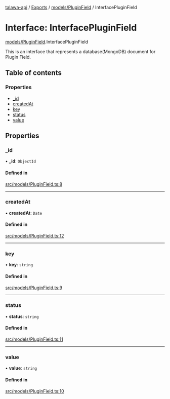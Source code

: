 [talawa-api](../README.md) / [Exports](../modules.md) / [models/PluginField](../modules/models_PluginField.md) / InterfacePluginField

# Interface: InterfacePluginField

[models/PluginField](../modules/models_PluginField.md).InterfacePluginField

This is an interface that represents a database(MongoDB) document for Plugin Field.

## Table of contents

### Properties

- [\_id](models_PluginField.InterfacePluginField.md#_id)
- [createdAt](models_PluginField.InterfacePluginField.md#createdat)
- [key](models_PluginField.InterfacePluginField.md#key)
- [status](models_PluginField.InterfacePluginField.md#status)
- [value](models_PluginField.InterfacePluginField.md#value)

## Properties

### \_id

• **\_id**: `ObjectId`

#### Defined in

[src/models/PluginField.ts:8](https://github.com/PalisadoesFoundation/talawa-api/blob/4c7d3ea/src/models/PluginField.ts#L8)

___

### createdAt

• **createdAt**: `Date`

#### Defined in

[src/models/PluginField.ts:12](https://github.com/PalisadoesFoundation/talawa-api/blob/4c7d3ea/src/models/PluginField.ts#L12)

___

### key

• **key**: `string`

#### Defined in

[src/models/PluginField.ts:9](https://github.com/PalisadoesFoundation/talawa-api/blob/4c7d3ea/src/models/PluginField.ts#L9)

___

### status

• **status**: `string`

#### Defined in

[src/models/PluginField.ts:11](https://github.com/PalisadoesFoundation/talawa-api/blob/4c7d3ea/src/models/PluginField.ts#L11)

___

### value

• **value**: `string`

#### Defined in

[src/models/PluginField.ts:10](https://github.com/PalisadoesFoundation/talawa-api/blob/4c7d3ea/src/models/PluginField.ts#L10)
